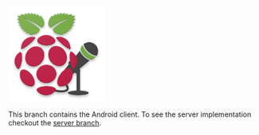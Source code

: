 ![ ](logo.png)

This branch contains the Android client.
To see the server implementation checkout the [server branch](https://github.com/mhashim6/Voice-Controlled-Pi/tree/server).